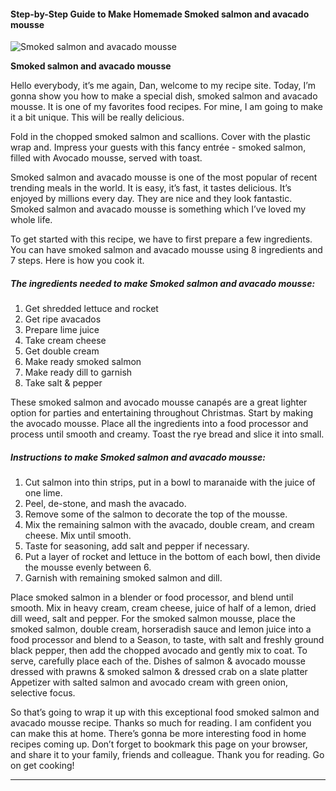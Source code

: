             

#### Step-by-Step Guide to Make Homemade Smoked salmon and avacado mousse

![Smoked salmon and avacado mousse](https://img-global.cpcdn.com/recipes/6224782932574208/751x532cq70/smoked-salmon-and-avacado-mousse-recipe-main-photo.jpg)

**Smoked salmon and avacado mousse**

Hello everybody, it’s me again, Dan, welcome to my recipe site. Today, I’m gonna show you how to make a special dish, smoked salmon and avacado mousse. It is one of my favorites food recipes. For mine, I am going to make it a bit unique. This will be really delicious.

Fold in the chopped smoked salmon and scallions. Cover with the plastic wrap and. Impress your guests with this fancy entrée - smoked salmon, filled with Avocado mousse, served with toast.

Smoked salmon and avacado mousse is one of the most popular of recent trending meals in the world. It is easy, it’s fast, it tastes delicious. It’s enjoyed by millions every day. They are nice and they look fantastic. Smoked salmon and avacado mousse is something which I’ve loved my whole life.

To get started with this recipe, we have to first prepare a few ingredients. You can have smoked salmon and avacado mousse using 8 ingredients and 7 steps. Here is how you cook it.

##### The ingredients needed to make Smoked salmon and avacado mousse:

1.  Get shredded lettuce and rocket
2.  Get ripe avacados
3.  Prepare lime juice
4.  Take cream cheese
5.  Get double cream
6.  Make ready smoked salmon
7.  Make ready dill to garnish
8.  Take salt & pepper

These smoked salmon and avocado mousse canapés are a great lighter option for parties and entertaining throughout Christmas. Start by making the avocado mousse. Place all the ingredients into a food processor and process until smooth and creamy. Toast the rye bread and slice it into small.

##### Instructions to make Smoked salmon and avacado mousse:

1.  Cut salmon into thin strips, put in a bowl to maranaide with the juice of one lime.
2.  Peel, de-stone, and mash the avacado.
3.  Remove some of the salmon to decorate the top of the mousse.
4.  Mix the remaining salmon with the avacado, double cream, and cream cheese. Mix until smooth.
5.  Taste for seasoning, add salt and pepper if necessary.
6.  Put a layer of rocket and lettuce in the bottom of each bowl, then divide the mousse evenly between 6.
7.  Garnish with remaining smoked salmon and dill.

Place smoked salmon in a blender or food processor, and blend until smooth. Mix in heavy cream, cream cheese, juice of half of a lemon, dried dill weed, salt and pepper. For the smoked salmon mousse, place the smoked salmon, double cream, horseradish sauce and lemon juice into a food processor and blend to a Season, to taste, with salt and freshly ground black pepper, then add the chopped avocado and gently mix to coat. To serve, carefully place each of the. Dishes of salmon & avocado mousse dressed with prawns & smoked salmon & dressed crab on a slate platter Appetizer with salted salmon and avocado cream with green onion, selective focus.

So that’s going to wrap it up with this exceptional food smoked salmon and avacado mousse recipe. Thanks so much for reading. I am confident you can make this at home. There’s gonna be more interesting food in home recipes coming up. Don’t forget to bookmark this page on your browser, and share it to your family, friends and colleague. Thank you for reading. Go on get cooking!

* * *